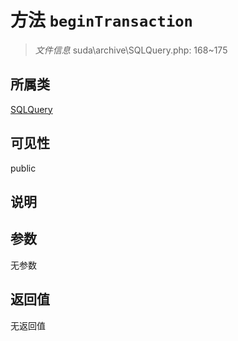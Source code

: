 # 方法 `beginTransaction`

> *文件信息* suda\archive\SQLQuery.php: 168~175

## 所属类 

[SQLQuery](../SQLQuery.md)

## 可见性

public

## 说明



## 参数


无参数


## 返回值

无返回值
